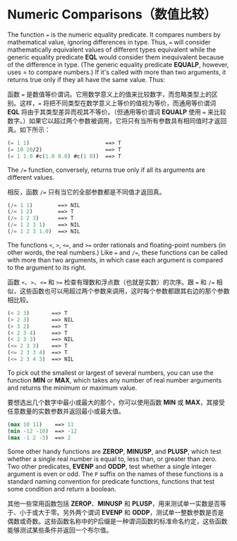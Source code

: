 # Numeric Comparisons（数值比较）

The function `=` is the numeric equality predicate. It compares numbers
by mathematical value, ignoring differences in type. Thus, `=` will
consider mathematically equivalent values of different types
equivalent while the generic equality predicate **EQL** would consider
them inequivalent because of the difference in type. (The generic
equality predicate **EQUALP**, however, uses = to compare numbers.) If
it's called with more than two arguments, it returns true only if they
all have the same value. Thus:

函数 `=`
是数值等价谓词。它用数学意义上的值来比较数字，而忽略类型上的区别。这样，`=`
将把不同类型在数学意义上等价的值视为等价，而通用等价谓词 **EQL**
将由于其类型差异而视其不等价。（但通用等价谓词 **EQUALP**
使用 `=` 来比较数字。）如果它以超过两个参数被调用，它将只有当所有参数具有相同值时才返回真。如下所示：

```lisp
(= 1 1)                        ==> T
(= 10 20/2)                    ==> T
(= 1 1.0 #c(1.0 0.0) #c(1 0))  ==> T
```

The `/=` function, conversely, returns true only if all its arguments
are different values.

相反，函数 `/=` 只有当它的全部参数都是不同值才返回真。

```lisp
(/= 1 1)        ==> NIL
(/= 1 2)        ==> T
(/= 1 2 3)      ==> T
(/= 1 2 3 1)    ==> NIL
(/= 1 2 3 1.0)  ==> NIL
```

The functions `<`, `>`, `<=`, and `>=` order rationals and floating-point
numbers (in other words, the real numbers.) Like `=` and `/=`, these
functions can be called with more than two arguments, in which case
each argument is compared to the argument to its right.

函数 `<`、`>`、`<=` 和 `>=` 检查有理数和浮点数（也就是实数）的次序。跟 `=`
和 `/=` 相似，这些函数也可以用超过两个参数来调用，这时每个参数都跟其右边的那个参数相比较。

```lisp
(< 2 3)       ==> T
(> 2 3)       ==> NIL
(> 3 2)       ==> T
(< 2 3 4)     ==> T
(< 2 3 3)     ==> NIL
(<= 2 3 3)    ==> T
(<= 2 3 3 4)  ==> T
(<= 2 3 4 3)  ==> NIL
```

To pick out the smallest or largest of several numbers, you can use
the function **MIN** or **MAX**, which takes any number of real number
arguments and returns the minimum or maximum value.

要想选出几个数字中最小或最大的那个，你可以使用函数 **MIN** 或
**MAX**，其接受任意数量的实数参数并返回最小或最大值。

```lisp
(max 10 11)    ==> 11
(min -12 -10)  ==> -12
(max -1 2 -3)  ==> 2
```

Some other handy functions are **ZEROP**, **MINUSP**, and **PLUSP**, which test
whether a single real number is equal to, less than, or greater than
zero. Two other predicates, **EVENP** and **ODDP**, test whether a single
integer argument is even or odd. The `P` suffix on the names of these
functions is a standard naming convention for predicate functions,
functions that test some condition and return a boolean.

其他一些常用函数包括 **ZEROP**、**MINUSP** 和
**PLUSP**，用来测试单一实数是否等于、小于或大于零。另外两个谓词
**EVENP**
和 **ODDP**，测试单一整数参数是否是偶数或奇数。这些函数名称中的P后缀是一种谓词函数的标准命名约定，这些函数能够测试某些条件并返回一个布尔值。


